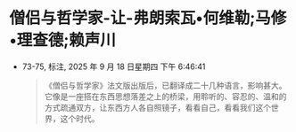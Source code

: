 # 僧侣与哲学家-让-弗朗索瓦•何维勒;马修•理查德;赖声川


-   73-75, 标注, 2025 年 9 月 18 日星期四 下午 6:46:41

    > 《僧侣与哲学家》法文版出版后，已翻译成二十几种语言，影响甚大。它像是一座搭在东西思想落差之上的桥梁，用聆听的、容忍的、温和的方式疏通双方，让东西方人各自照镜子，看看自己，看看我们这个世界，这个时代。


